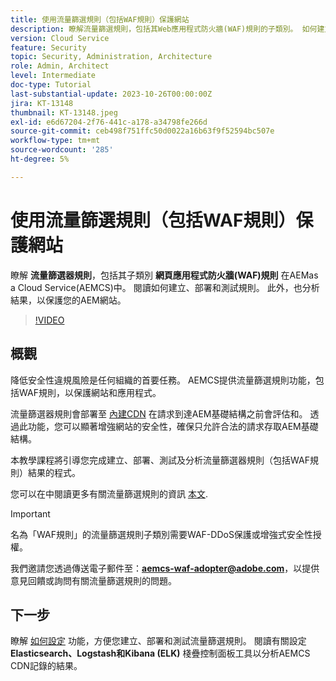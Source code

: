 ```yaml
---
title: 使用流量篩選規則（包括WAF規則）保護網站
description: 瞭解流量篩選規則，包括其Web應用程式防火牆(WAF)規則的子類別。 如何建立、部署和測試規則。 此外，也分析結果，以保護您的AEM網站。
version: Cloud Service
feature: Security
topic: Security, Administration, Architecture
role: Admin, Architect
level: Intermediate
doc-type: Tutorial
last-substantial-update: 2023-10-26T00:00:00Z
jira: KT-13148
thumbnail: KT-13148.jpeg
exl-id: e6d67204-2f76-441c-a178-a34798fe266d
source-git-commit: ceb498f751ffc50d0022a16b63f9f52594bc507e
workflow-type: tm+mt
source-wordcount: '285'
ht-degree: 5%

---
```


# 使用流量篩選規則（包括WAF規則）保護網站

瞭解 **流量篩選器規則**，包括其子類別 **網頁應用程式防火牆(WAF)規則** 在AEMas a Cloud Service(AEMCS)中。 閱讀如何建立、部署和測試規則。 此外，也分析結果，以保護您的AEM網站。

>[!VIDEO](https://video.tv.adobe.com/v/3425401?quality=12&learn=on)

## 概觀

降低安全性違規風險是任何組織的首要任務。 AEMCS提供流量篩選規則功能，包括WAF規則，以保護網站和應用程式。

流量篩選器規則會部署至 [內建CDN](https://experienceleague.adobe.com/docs/experience-manager-cloud-service/content/implementing/content-delivery/cdn.html) 在請求到達AEM基礎結構之前會評估和。 透過此功能，您可以顯著增強網站的安全性，確保只允許合法的請求存取AEM基礎結構。

本教學課程將引導您完成建立、部署、測試及分析流量篩選器規則（包括WAF規則）結果的程式。

您可以在中閱讀更多有關流量篩選規則的資訊 [本文](https://experienceleague.adobe.com/docs/experience-manager-cloud-service/content/security/traffic-filter-rules-including-waf.html?lang=en).

>[!IMPORTANT]
>
> 名為「WAF規則」的流量篩選規則子類別需要WAF-DDoS保護或增強式安全性授權。

我們邀請您透過傳送電子郵件至：**aemcs-waf-adopter@adobe.com**，以提供意見回饋或詢問有關流量篩選規則的問題。

## 下一步

瞭解 [如何設定](./how-to-setup.md) 功能，方便您建立、部署和測試流量篩選規則。 閱讀有關設定 **Elasticsearch、Logstash和Kibana (ELK)** 棧疊控制面板工具以分析AEMCS CDN記錄的結果。


